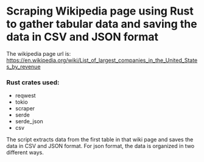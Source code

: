 # Scraping Wikipedia page using Rust to gather tabular data and saving the data in CSV and JSON format

The wikipedia page url is: https://en.wikipedia.org/wiki/List_of_largest_companies_in_the_United_States_by_revenue

### Rust crates used:
- reqwest
- tokio
- scraper
- serde
- serde_json
- csv

The script extracts data from the first table in that wiki page and saves the data in CSV and JSON format. For json format, the data is organized in two different ways.
